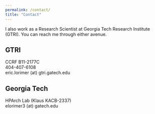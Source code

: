 ```yaml
---
permalink: /contact/
title: "Contact"
---
```


I also work as a Research Scientist at Georgia Tech Research Institute (GTRI). You can reach me through either avenue.

## GTRI 
CCRF B11-2177C  
404-407-6108  
eric.lorimer (at) gtri.gatech.edu  

## Georgia Tech
HPArch Lab (Klaus KACB-2337)  
elorimer3 (at) gatech.edu  
